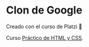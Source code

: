 # Clon de Google

Creado con el curso  de Platzi :green_heart:

Curso [Práctico de HTML y CSS](https://platzi.com/clases/html-practico/).
